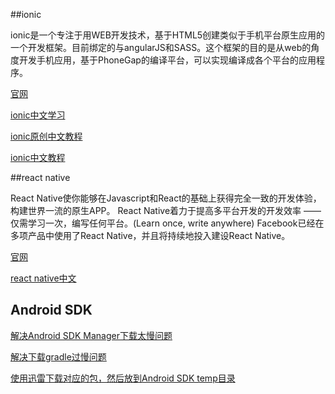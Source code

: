 ##ionic

ionic是一个专注于用WEB开发技术，基于HTML5创建类似于手机平台原生应用的一个开发框架。目前绑定的与angularJS和SASS。这个框架的目的是从web的角度开发手机应用，基于PhoneGap的编译平台，可以实现编译成各个平台的应用程序。

[官网](http://ionicframework.com/)

[ionic中文学习](http://www.ionic.wang/)

[ionic原创中文教程](http://www.haomou.net/2014/08/07/2014_ionic/)

[ionic中文教程](http://www.runoob.com/ionic/ionic-tutorial.html)

##react native

React Native使你能够在Javascript和React的基础上获得完全一致的开发体验，构建世界一流的原生APP。
React Native着力于提高多平台开发的开发效率 —— 仅需学习一次，编写任何平台。(Learn once, write anywhere)
Facebook已经在多项产品中使用了React Native，并且将持续地投入建设React Native。

[官网](https://facebook.github.io/react-native/)

[react native中文](http://reactnative.cn/)



## Android SDK

[解决Android SDK Manager下载太慢问题](http://blog.csdn.net/exlsunshine/article/details/22208857)

[解决下载gradle过慢问题](http://stackoverflow.com/questions/29874564/ionic-build-android-error-when-download-gradle)

[使用迅雷下载对应的包，然后放到Android SDK temp目录](http://www.cnblogs.com/liongis/p/3659813.html)